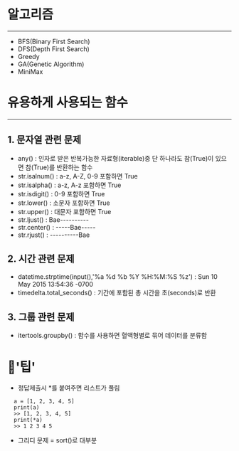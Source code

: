 # 알고리즘
---
- BFS(Binary First Search)
- DFS(Depth First Search)
- Greedy
- GA(Genetic Algorithm)
- MiniMax

# 유용하게 사용되는 함수
---
  
## 1. 문자열 관련 문제
- any() : 인자로 받은 반복가능한 자료형(iterable)중 단 하나라도 참(True)이 있으면 참(True)를 반환하는 함수
- str.isalnum() : a-z, A-Z, 0-9 포함하면 True
- str.isalpha() : a-z, A-z 포함하면 True
- str.isdigit() : 0-9 포함하면 True
- str.lower() : 소문자 포함하면 True
- str.upper() : 대문자 포함하면 True
- str.ljust() : Bae---------- 
- str.center() : -----Bae-----
- str.rjust() : ----------Bae
  
## 2. 시간 관련 문제
- datetime.strptime(input(),'%a %d %b %Y %H:%M:%S %z') : Sun 10 May 2015 13:54:36 -0700
- timedelta.total_seconds() : 기간에 포함된 총 시간을 초(seconds)로 반환
  
## 3. 그룹 관련 문제
- itertools.groupby() : 함수를 사용하면 혈액형별로 묶어 데이터를 분류함

# 🍯'팁'
- 정답제출시 *를 붙여주면 리스트가 풀림
```
  a = [1, 2, 3, 4, 5]
  print(a)
  >> [1, 2, 3, 4, 5]
  print(*a)
  >> 1 2 3 4 5
```
- 그리디 문제 = sort()로 대부분 
